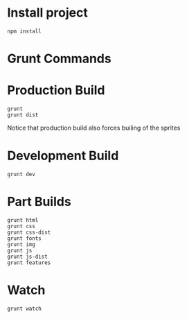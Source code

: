 Install project
===============

	npm install

Grunt Commands
==============

# Production Build

	grunt
	grunt dist

Notice that production build also forces builing of the sprites

# Development Build

	grunt dev

# Part Builds

	grunt html
	grunt css
	grunt css-dist
	grunt fonts
	grunt img
	grunt js
	grunt js-dist
	grunt features

# Watch

	grunt watch


